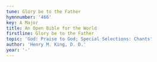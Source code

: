 ```yaml
---
tune: Glory be to the Father
hymnnumber: '466'
key: A Major
title: An Open Bible for the World
firstline: Glory be to the Father
topic: 'God: Praise to God; Special Selections: Chants'
author: 'Henry M. King, D. D.'
year: '-'
---
```


